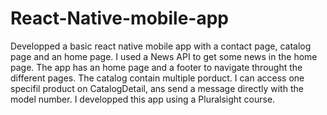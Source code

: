# React-Native-mobile-app
Developped a basic react native mobile app with a contact page, catalog page and an home page. 
I used a News API to get some news in the home page.
The app has an home page  and  a  footer   to navigate throught the different pages.
The catalog contain multiple porduct. 
I can access one specifil product on CatalogDetail, ans send a message directly with the model 
number.
I developped this app using a Pluralsight course.
